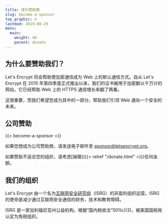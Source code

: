 ```yaml
---
title: 成为赞助商
slug: become-a-sponsor
top_graphic: 4
lastmod: 2019-08-29
menu:
  main:
    weight: 40
    parent: donate
---
```


## 为什么要赞助我们？

Let's Encrypt 将会帮助使加密通信成为 Web 上的默认通信方式。自从 Let's Encrypt 在 2015 年第四季度正式推出以来，我们的证书被用于加密数以千万计的网站，它已经帮助 Web 上的 HTTPS 通信增长率翻了两番。

这很重要，而我们希望您成为其中的一部分。帮助我们引领 Web 通向一个安全的未来。

## 公司赞助

{{< become-a-sponsor >}}

如果您想成为公司赞助商，请发送电子邮件至 [sponsor@letsencrypt.org](mailto:sponsor@letsencrypt.org)。

如果赞助不适合您的组织，请考虑[捐赠]({{< relref "/donate.html" >}})任何金额。

## 我们的组织

Let's Encrypt 由一个名为[互联网安全研究组](https://www.abetterinternet.org/)（ISRG）的非盈利组织运营。ISRG 的使命是减少通过互联网安全通信的财务，技术和教育障碍。

ISRG 是一家加利福尼亚州公益机构，根据“国内税收法”501(c)(3)，被美国国税局认定为免税组织。
